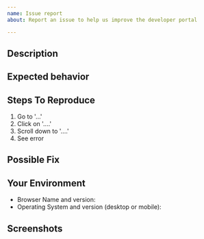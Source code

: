 ```yaml
---
name: Issue report
about: Report an issue to help us improve the developer portal

---
```


## Description
<!-- A clear and concise description of the issue, and why you consider it to be a bug. -->

## Expected behavior
<!-- A clear and concise description of what you expected to happen. -->

## Steps To Reproduce
<!-- Steps to reproduce the behavior: -->
1. Go to '...'
2. Click on '....'
3. Scroll down to '....'
4. See error

## Possible Fix
<!--- Not obligatory, but suggest a fix or reason for the bug -->

## Your Environment
<!--- Include as many relevant details about the environment you experienced the bug in -->
* Browser Name and version:
* Operating System and version (desktop or mobile):

## Screenshots
<!-- If applicable, add screenshots to help explain your problem. -->